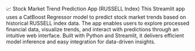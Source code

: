 📈 Stock Market Trend Prediction App (RUSSELL Index)
This Streamlit app uses a CatBoost Regressor model to predict stock market trends based on historical RUSSELL index data. The app enables users to explore processed financial data, visualize trends, and interact with predictions through an intuitive web interface. Built with Python and Streamlit, it delivers efficient model inference and easy integration for data-driven insights.
